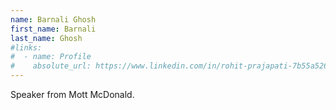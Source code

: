 ```yaml
---
name: Barnali Ghosh
first_name: Barnali
last_name: Ghosh
#links:
#  - name: Profile
#    absolute_url: https://www.linkedin.com/in/rohit-prajapati-7b55a526/?originalSubdomain=uk
---
```

Speaker from Mott McDonald.
